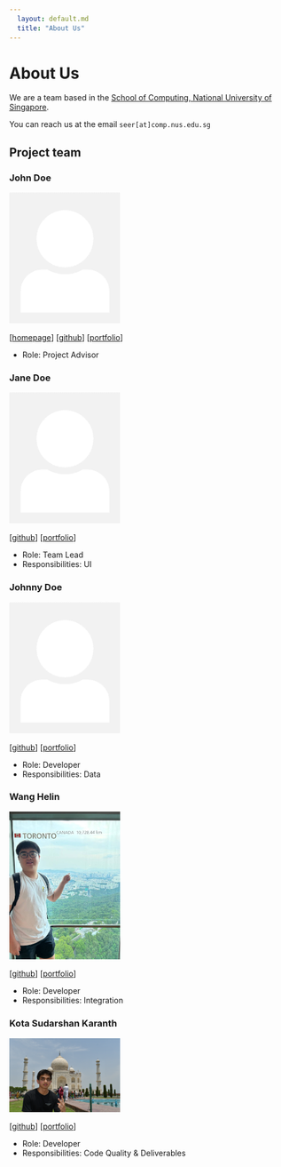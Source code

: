 ```yaml
---
  layout: default.md
  title: "About Us"
---
```


# About Us

We are a team based in the [School of Computing, National University of Singapore](http://www.comp.nus.edu.sg).

You can reach us at the email `seer[at]comp.nus.edu.sg`

## Project team

### John Doe

<img src="images/johndoe.png" width="200px">

[[homepage](http://www.comp.nus.edu.sg/~damithch)]
[[github](https://github.com/johndoe)]
[[portfolio](team/johndoe.md)]

* Role: Project Advisor

### Jane Doe

<img src="images/johndoe.png" width="200px">

[[github](http://github.com/johndoe)]
[[portfolio](team/johndoe.md)]

* Role: Team Lead
* Responsibilities: UI

### Johnny Doe

<img src="images/johndoe.png" width="200px">

[[github](http://github.com/johndoe)] [[portfolio](team/johndoe.md)]

* Role: Developer
* Responsibilities: Data

### Wang Helin

<img src="images/revdrag.png" width="200px">

[[github](http://github.com/revdrag)]
[[portfolio](team/revdrag.md)]

* Role: Developer
* Responsibilities: Integration

### Kota Sudarshan Karanth

<img src="images/sudarshan2401.png" width="200px">

[[github](http://github.com/sudarshan2401)]
[[portfolio](team/sudarshan2401.md)]

* Role: Developer
* Responsibilities: Code Quality & Deliverables
